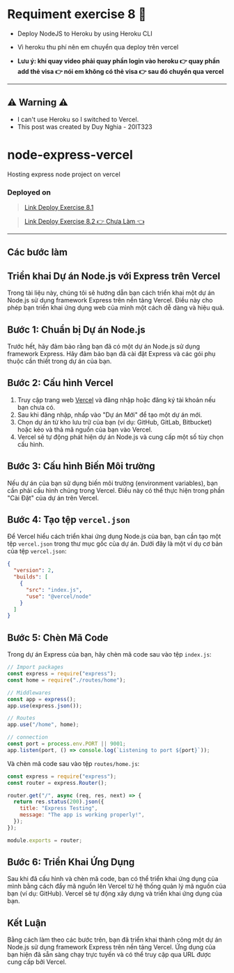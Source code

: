 # Requiment exercise 8 🧾

- Deploy NodeJS to Heroku by using Heroku CLI

- Vì heroku thu phí nên em chuyển qua deploy trên vercel

- **Lưu ý: khi quay video phải quay phần login vào heroku 👉 quay phần add thẻ visa 👉 nói em không có thẻ visa 👉 sau đó chuyển qua vercel**

---

## ⚠ Warning ⚠

- I can't use Heroku so I switched to Vercel.
- This post was created by Duy Nghia - 20IT323

# node-express-vercel

Hosting express node project on vercel

### Deployed on

> [Link Deploy Exercise 8.1](https://cloud-computing-vku.vercel.app/home)

> [Link Deploy Exercise 8.2 👉 Chưa Làm 👈]()

---

## Các bước làm

## Triển khai Dự án Node.js với Express trên Vercel

Trong tài liệu này, chúng tôi sẽ hướng dẫn bạn cách triển khai một dự án Node.js sử dụng framework Express trên nền tảng Vercel. Điều này cho phép bạn triển khai ứng dụng web của mình một cách dễ dàng và hiệu quả.

## Bước 1: Chuẩn bị Dự án Node.js

Trước hết, hãy đảm bảo rằng bạn đã có một dự án Node.js sử dụng framework Express. Hãy đảm bảo bạn đã cài đặt Express và các gói phụ thuộc cần thiết trong dự án của bạn.

## Bước 2: Cấu hình Vercel

1. Truy cập trang web [Vercel](https://vercel.com/) và đăng nhập hoặc đăng ký tài khoản nếu bạn chưa có.
2. Sau khi đăng nhập, nhấp vào "Dự án Mới" để tạo một dự án mới.
3. Chọn dự án từ kho lưu trữ của bạn (ví dụ: GitHub, GitLab, Bitbucket) hoặc kéo và thả mã nguồn của bạn vào Vercel.
4. Vercel sẽ tự động phát hiện dự án Node.js và cung cấp một số tùy chọn cấu hình.

## Bước 3: Cấu hình Biến Môi trường

Nếu dự án của bạn sử dụng biến môi trường (environment variables), bạn cần phải cấu hình chúng trong Vercel. Điều này có thể thực hiện trong phần "Cài Đặt" của dự án trên Vercel.

## Bước 4: Tạo tệp `vercel.json`

Để Vercel hiểu cách triển khai ứng dụng Node.js của bạn, bạn cần tạo một tệp `vercel.json` trong thư mục gốc của dự án. Dưới đây là một ví dụ cơ bản của tệp `vercel.json`:

```json
{
  "version": 2,
  "builds": [
    {
      "src": "index.js",
      "use": "@vercel/node"
    }
  ]
}
```

## Bước 5: Chèn Mã Code

Trong dự án Express của bạn, hãy chèn mã code sau vào tệp `index.js`:

```js
// Import packages
const express = require("express");
const home = require("./routes/home");

// Middlewares
const app = express();
app.use(express.json());

// Routes
app.use("/home", home);

// connection
const port = process.env.PORT || 9001;
app.listen(port, () => console.log(`Listening to port ${port}`));
```

Và chèn mã code sau vào tệp `routes/home.js`:

```js
const express = require("express");
const router = express.Router();

router.get("/", async (req, res, next) => {
  return res.status(200).json({
    title: "Express Testing",
    message: "The app is working properly!",
  });
});

module.exports = router;
```

## Bước 6: Triển Khai Ứng Dụng

Sau khi đã cấu hình và chèn mã code, bạn có thể triển khai ứng dụng của mình bằng cách đẩy mã nguồn lên Vercel từ hệ thống quản lý mã nguồn của bạn (ví dụ: GitHub). Vercel sẽ tự động xây dựng và triển khai ứng dụng của bạn.

## Kết Luận

Bằng cách làm theo các bước trên, bạn đã triển khai thành công một dự án Node.js sử dụng framework Express trên nền tảng Vercel. Ứng dụng của bạn hiện đã sẵn sàng chạy trực tuyến và có thể truy cập qua URL được cung cấp bởi Vercel.
